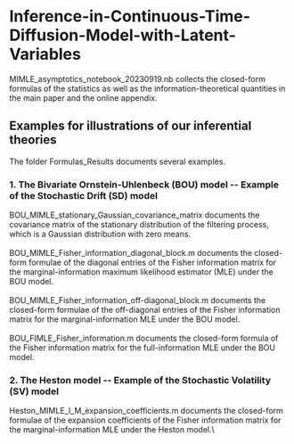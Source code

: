 # Inference-in-Continuous-Time-Diffusion-Model-with-Latent-Variables

MIMLE_asymptotics_notebook_20230919.nb collects the closed-form formulas of the statistics as well as the information-theoretical quantities in the main paper and the online appendix.

## Examples for illustrations of our inferential theories
The folder Formulas_Results documents several examples.
### 1. The Bivariate Ornstein-Uhlenbeck (BOU) model -- Example of the Stochastic Drift (SD) model
BOU_MIMLE_stationary_Gaussian_covariance_matrix documents the covariance matrix of the stationary distribution of the filtering process, which is a Gaussian distribution with zero means.\
\
BOU_MIMLE_Fisher_information_diagonal_block.m documents the closed-form formulae of the diagonal entries of the Fisher information matrix for the marginal-information maximum likelihood estimator (MLE) under the BOU model.\
\
BOU_MIMLE_Fisher_information_off-diagonal_block.m documents the closed-form formulae of the off-diagonal entries of the Fisher information matrix for the marginal-information MLE under the BOU model.\
\
BOU_FIMLE_Fisher_information.m documents the closed-form formula of the Fisher information matrix for the full-information MLE under the BOU model.
### 2. The Heston model -- Example of the Stochastic Volatility (SV) model
Heston_MIMLE_I_M_expansion_coefficients.m documents the closed-form formulae of the expansion coefficients of the Fisher information matrix for the marginal-information MLE under the Heston model.\
